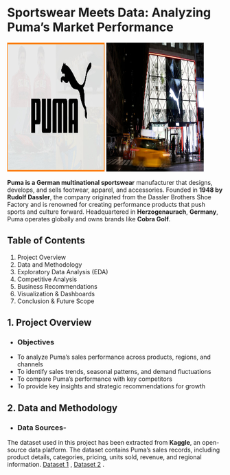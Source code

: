 # **Sportswear Meets Data: Analyzing Puma’s Market Performance**
<img src="pictures/puma.jpg" alt="Puma Logo" width="45%" height="300">  <img src="pictures/puma store.jpg" alt="Puma Store" width="45%" height="300">


**Puma is a German multinational sportswear** manufacturer that designs, develops, and sells footwear, apparel, and accessories. Founded in **1948 by Rudolf Dassler**, the company originated from the Dassler Brothers Shoe Factory and is renowned for creating performance products that push sports and culture forward. Headquartered in **Herzogenaurach**, **Germany**, Puma operates globally and owns brands like **Cobra Golf**. 

## Table of Contents 
  1. Project Overview 
  2. Data and Methodology
  3. Exploratory Data Analysis (EDA)
  4. Competitive Analysis
  5. Business Recommendations           
  6. Visualization & Dashboards
  7. Conclusion & Future Scope

## 1. Project Overview
- ### **Objectives**
- To analyze Puma’s sales performance across products, regions, and channels
- To identify sales trends, seasonal patterns, and demand fluctuations
- To compare Puma’s performance with key competitors
- To provide key insights and strategic recommendations for growth

## 2. Data and Methodology
- ### Data Sources-
The dataset used in this project has been extracted from **Kaggle**, an open-source data platform. The dataset contains Puma’s sales records, including product details, categories, pricing, units sold, revenue, and regional information. [Dataset 1](https://www.kaggle.com/datasets/diabto/puma-dataset) , [Dataset 2](https://www.kaggle.com/datasets/abdullahlahaji/footware-sales-dataset) .




